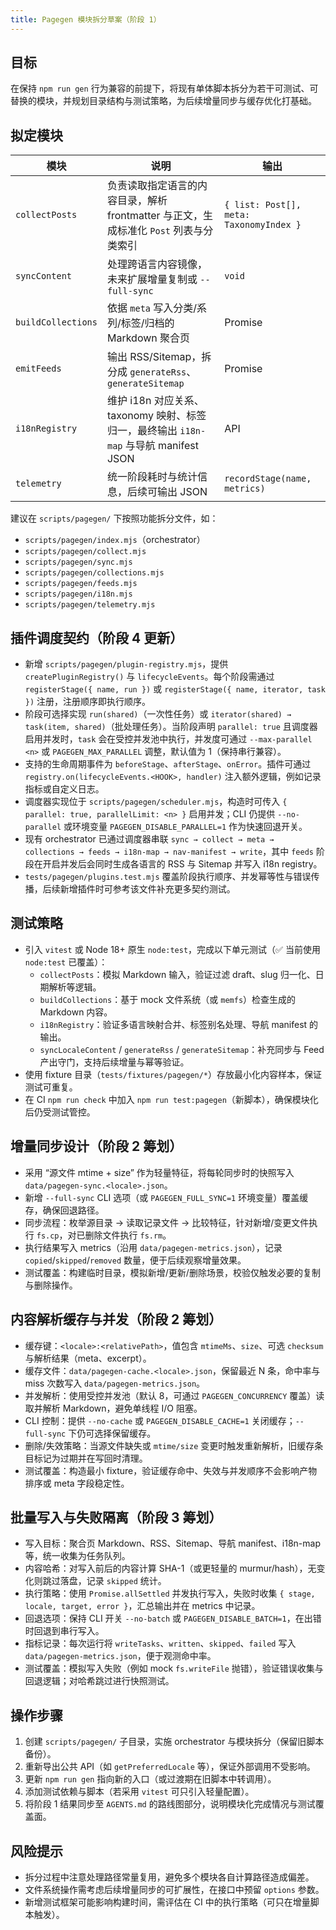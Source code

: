 ```yaml
---
title: Pagegen 模块拆分草案（阶段 1）
---
```


## 目标

在保持 `npm run gen` 行为兼容的前提下，将现有单体脚本拆分为若干可测试、可替换的模块，并规划目录结构与测试策略，为后续增量同步与缓存优化打基础。

## 拟定模块

| 模块 | 说明 | 输出 |
| --- | --- | --- |
| `collectPosts` | 负责读取指定语言的内容目录，解析 frontmatter 与正文，生成标准化 `Post` 列表与分类索引 | `{ list: Post[], meta: TaxonomyIndex }` |
| `syncContent` | 处理跨语言内容镜像，未来扩展增量复制或 `--full-sync` | `void` |
| `buildCollections` | 依据 `meta` 写入分类/系列/标签/归档的 Markdown 聚合页 | Promise |
| `emitFeeds` | 输出 RSS/Sitemap，拆分成 `generateRss`、`generateSitemap` | Promise |
| `i18nRegistry` | 维护 i18n 对应关系、taxonomy 映射、标签归一，最终输出 `i18n-map` 与导航 manifest JSON | API |
| `telemetry` | 统一阶段耗时与统计信息，后续可输出 JSON | `recordStage(name, metrics)` |

建议在 `scripts/pagegen/` 下按照功能拆分文件，如：

- `scripts/pagegen/index.mjs`（orchestrator）
- `scripts/pagegen/collect.mjs`
- `scripts/pagegen/sync.mjs`
- `scripts/pagegen/collections.mjs`
- `scripts/pagegen/feeds.mjs`
- `scripts/pagegen/i18n.mjs`
- `scripts/pagegen/telemetry.mjs`

## 插件调度契约（阶段 4 更新）

- 新增 `scripts/pagegen/plugin-registry.mjs`，提供 `createPluginRegistry()` 与 `lifecycleEvents`。每个阶段需通过 `registerStage({ name, run })` 或 `registerStage({ name, iterator, task })` 注册，注册顺序即执行顺序。
- 阶段可选择实现 `run(shared)`（一次性任务）或 `iterator(shared) → task(item, shared)`（批处理任务）。当阶段声明 `parallel: true` 且调度器启用并发时，`task` 会在受控并发池中执行，并发度可通过 `--max-parallel <n>` 或 `PAGEGEN_MAX_PARALLEL` 调整，默认值为 1（保持串行兼容）。
- 支持的生命周期事件为 `beforeStage`、`afterStage`、`onError`。插件可通过 `registry.on(lifecycleEvents.<HOOK>, handler)` 注入额外逻辑，例如记录指标或自定义日志。
- 调度器实现位于 `scripts/pagegen/scheduler.mjs`，构造时可传入 `{ parallel: true, parallelLimit: <n> }` 启用并发；CLI 仍提供 `--no-parallel` 或环境变量 `PAGEGEN_DISABLE_PARALLEL=1` 作为快速回退开关。
- 现有 orchestrator 已通过调度器串联 `sync → collect → meta → collections → feeds → i18n-map → nav-manifest → write`，其中 `feeds` 阶段在开启并发后会同时生成各语言的 RSS 与 Sitemap 并写入 i18n registry。
- `tests/pagegen/plugins.test.mjs` 覆盖阶段执行顺序、并发幂等性与错误传播，后续新增插件时可参考该文件补充更多契约测试。

## 测试策略

- 引入 `vitest` 或 Node 18+ 原生 `node:test`，完成以下单元测试（✅ 当前使用 `node:test` 已覆盖）：
  - `collectPosts`：模拟 Markdown 输入，验证过滤 draft、slug 归一化、日期解析等逻辑。
  - `buildCollections`：基于 mock 文件系统（或 `memfs`）检查生成的 Markdown 内容。
  - `i18nRegistry`：验证多语言映射合并、标签别名处理、导航 manifest 的输出。
  - `syncLocaleContent` / `generateRss` / `generateSitemap`：补充同步与 Feed 产出守门，支持后续增量与幂等验证。
- 使用 fixture 目录（`tests/fixtures/pagegen/*`）存放最小化内容样本，保证测试可重复。
- 在 CI `npm run check` 中加入 `npm run test:pagegen`（新脚本），确保模块化后仍受测试管控。

## 增量同步设计（阶段 2 筹划）

- 采用 “源文件 mtime + size” 作为轻量特征，将每轮同步时的快照写入 `data/pagegen-sync.<locale>.json`。
- 新增 `--full-sync` CLI 选项（或 `PAGEGEN_FULL_SYNC=1` 环境变量）覆盖缓存，确保回退路径。
- 同步流程：枚举源目录 → 读取记录文件 → 比较特征，针对新增/变更文件执行 `fs.cp`，对已删除文件执行 `fs.rm`。
- 执行结果写入 metrics（沿用 `data/pagegen-metrics.json`），记录 `copied`/`skipped`/`removed` 数量，便于后续观察增量效果。
- 测试覆盖：构建临时目录，模拟新增/更新/删除场景，校验仅触发必要的复制与删除操作。

## 内容解析缓存与并发（阶段 2 筹划）

- 缓存键：`<locale>:<relativePath>`，值包含 `mtimeMs`、`size`、可选 `checksum` 与解析结果（meta、excerpt）。
- 缓存文件：`data/pagegen-cache.<locale>.json`，保留最近 N 条，命中率与 miss 次数写入 `data/pagegen-metrics.json`。
- 并发解析：使用受控并发池（默认 8，可通过 `PAGEGEN_CONCURRENCY` 覆盖）读取并解析 Markdown，避免单线程 I/O 阻塞。
- CLI 控制：提供 `--no-cache` 或 `PAGEGEN_DISABLE_CACHE=1` 关闭缓存；`--full-sync` 下仍可选择保留缓存。
- 删除/失效策略：当源文件缺失或 `mtime/size` 变更时触发重新解析，旧缓存条目标记为过期并在写回时清理。
- 测试覆盖：构造最小 fixture，验证缓存命中、失效与并发顺序不会影响产物排序或 meta 字段稳定性。

## 批量写入与失败隔离（阶段 3 筹划）

- 写入目标：聚合页 Markdown、RSS、Sitemap、导航 manifest、i18n-map 等，统一收集为任务队列。
- 内容哈希：对写入前后的内容计算 SHA-1（或更轻量的 murmur/hash），无变化则跳过落盘，记录 `skipped` 统计。
- 执行策略：使用 `Promise.allSettled` 并发执行写入，失败时收集 `{ stage, locale, target, error }`，汇总输出并在 metrics 中记录。
- 回退选项：保持 CLI 开关 `--no-batch` 或 `PAGEGEN_DISABLE_BATCH=1`，在出错时回退到串行写入。
- 指标记录：每次运行将 `writeTasks`、`written`、`skipped`、`failed` 写入 `data/pagegen-metrics.json`，便于观测命中率。
- 测试覆盖：模拟写入失败（例如 mock `fs.writeFile` 抛错），验证错误收集与回退逻辑；对哈希跳过进行快照测试。

## 操作步骤

1. 创建 `scripts/pagegen/` 子目录，实施 orchestrator 与模块拆分（保留旧脚本备份）。
2. 重新导出公共 API（如 `getPreferredLocale` 等），保证外部调用不受影响。
3. 更新 `npm run gen` 指向新的入口（或过渡期在旧脚本中转调用）。
4. 添加测试依赖与脚本（若采用 `vitest` 可只引入轻量配置）。
5. 将阶段 1 结果同步至 `AGENTS.md` 的路线图部分，说明模块化完成情况与测试覆盖面。

## 风险提示

- 拆分过程中注意处理路径常量复用，避免多个模块各自计算路径造成偏差。
- 文件系统操作需考虑后续增量同步的可扩展性，在接口中预留 `options` 参数。
- 新增测试框架可能影响构建时间，需评估在 CI 中的执行策略（可只在增量脚本触发）。

